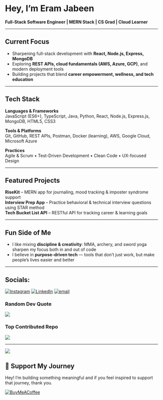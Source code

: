 # Hey, I’m Eram Jabeen  
**Full-Stack Software Engineer | MERN Stack | CS Grad | Cloud Learner**

---

## Current Focus
- Sharpening full-stack development with **React, Node.js, Express, MongoDB**
- Exploring **REST APIs, cloud fundamentals (AWS, Azure, GCP)**, and modern deployment tools
- Building projects that blend **career empowerment, wellness, and tech education**

---

## Tech Stack
**Languages & Frameworks**  
JavaScript (ES6+), TypeScript, Java, Python, React, Node.js, Express.js, MongoDB, HTML5, CSS3  

**Tools & Platforms**  
Git, GitHub, REST APIs, Postman, Docker (learning), AWS, Google Cloud, Microsoft Azure  

**Practices**  
Agile & Scrum • Test-Driven Development • Clean Code • UX-focused Design  

---

##  Featured Projects
 **RiseKit** – MERN app for journaling, mood tracking & imposter syndrome support  
 **Interview Prep App** – Practice behavioral & technical interview questions using STAR method  
 **Tech Bucket List API** – RESTful API for tracking career & learning goals  
  

---

## Fun Side of Me
- I like mixing **discipline & creativity**: MMA, archery, and sword yoga sharpen my focus both in and out of code  
- I believe in **purpose-driven tech** — tools that don’t just work, but make people’s lives easier and better  

---


##  Socials:
[![Instagram](https://img.shields.io/badge/Instagram-%23E4405F.svg?logo=Instagram&logoColor=white)](https://instagram.com/resilient.zo) [![LinkedIn](https://img.shields.io/badge/LinkedIn-%230077B5.svg?logo=linkedin&logoColor=white)](https://www.linkedin.com/in/eramjabeen/) [![email](https://img.shields.io/badge/Email-D14836?logo=gmail&logoColor=white)](mailto:contacteramjabeen@gmail.com) 


### Random Dev Quote
![](https://quotes-github-readme.vercel.app/api?type=horizontal&theme=radical)

###  Top Contributed Repo
![](https://github-contributor-stats.vercel.app/api?username=eramjabeen1&limit=5&theme=tokyonight&combine_all_yearly_contributions=true)

---
[![](https://visitcount.itsvg.in/api?id=eramjabeen1&icon=0&color=1)](https://visitcount.itsvg.in)

## 🤍 Support My Journey

Hey! I’m building something meaningful and if you feel inspired to support that journey, thank you.

[![BuyMeACoffee](https://img.shields.io/badge/Buy%20Me%20a%20Coffee-ffdd00?style=for-the-badge&logo=buy-me-a-coffee&logoColor=black)](https://buymeacoffee.com/eramjabeen)


  
<!-- Proudly created with GPRM ( https://gprm.itsvg.in ) -->
